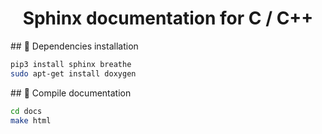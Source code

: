 <div align="center">

# Sphinx documentation for C / C++

</div>

## :wrench: Dependencies installation

```sh
pip3 install sphinx breathe
sudo apt-get install doxygen
```

## :rocket: Compile documentation

```sh
cd docs
make html
```